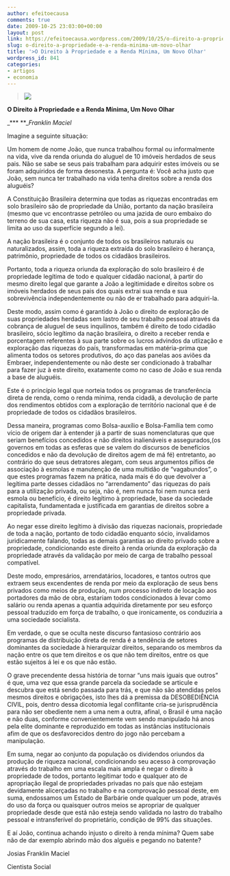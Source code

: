 ```yaml
---
author: efeitoecausa
comments: true
date: 2009-10-25 23:03:00+00:00
layout: post
link: https://efeitoecausa.wordpress.com/2009/10/25/o-direito-a-propriedade-e-a-renda-minima-um-novo-olhar/
slug: o-direito-a-propriedade-e-a-renda-minima-um-novo-olhar
title: '>O Direito à Propriedade e a Renda Mínima, Um Novo Olhar'
wordpress_id: 841
categories:
- artigos
- economia
---
```


>[![](http://viajarmaisbarato.com/wp-content/uploads/2008/04/mealheiro-dinheiro-poupar.jpg)](http://viajarmaisbarato.com/wp-content/uploads/2008/04/mealheiro-dinheiro-poupar.jpg)
  
	 	 	 	 	 	  

**O Direito à Propriedade e a Renda Mínima, Um Novo Olhar**

_*** **__Franklin Maciel_

Imagine a seguinte situação:

Um homem de nome João, que nunca trabalhou formal ou informalmente na vida, vive da renda oriunda do aluguel de 10 imóveis herdados de seus pais. Não se sabe se seus pais trabalham para adquirir estes imóveis ou se foram adquiridos de forma desonesta. A pergunta é: Você acha justo que João, sem nunca ter trabalhado na vida tenha direitos sobre a renda dos aluguéis?


  


A Constituição Brasileira determina que todas as riquezas encontradas em solo brasileiro são de propriedade da União, portanto da nação brasileira (mesmo que vc encontrasse petróleo ou uma jazida de ouro embaixo do terreno de sua casa, esta riqueza não é sua, pois a sua propriedade se limita ao uso da superfície segundo a lei). 


  


A nação brasileira é o conjunto de todos os brasileiros naturais ou naturalizados, assim, toda a riqueza extraída do solo brasileiro é herança, patrimônio, propriedade de todos os cidadãos brasileiros.


  


Portanto, toda a riqueza oriunda da exploração do solo brasileiro é de propriedade legítima de todo e qualquer cidadão nacional, à partir do mesmo direito legal que garante a João a legitimidade e direitos sobre os imóveis herdados de seus pais dos quais extrai sua renda e sua sobrevivência independentemente ou não de er trabalhado para adquiri-la.


  


Deste modo, assim como é garantido à João o direito de exploração de suas propriedades herdadas sem lastro de seu trabalho pessoal através da cobrança de aluguel de seus inquilinos, também é direito de todo cidadão brasileiro, sócio legítimo da nação brasileira, o direito a receber renda e porcentagem referentes à sua parte sobre os lucros advindos da utlização e exploração das riquezas do país, transformadas em matéria-prima que alimenta todos os setores produtivos, do aço das panelas aos aviões da Embraer, independentemente ou não deste ser condicionado à trabalhar para fazer juz à este direito, exatamente como no caso de João e sua renda a base de aluguéis.


  


Este é o princípio legal que norteia todos os programas de transferência direta de renda, como o renda mínima, renda cidadã, a devolução de parte dos rendimentos obtidos com a exploração de território nacional que é de propriedade de todos os cidadãos brasileiros.


  


Dessa maneira, programas como Bolsa-auxílio e Bolsa-Família tem como vício de origem dar à entender já a partir de suas nomenclaturas que que seriam benefícios concedidos e não direitos inalienáveis e assegurados,(os governos em todas as esferas que se valem do discursos de benefícios concedidos e não da devolução de direitos agem de má fé) entretanto, ao contrário do que seus detratores alegam, com seus argumentos pífios de associação à esmolas e manutenção de uma multidão de “vagabundos”, o que estes programas fazem na prática, nada mais é do que devolver a legítima parte desses cidadãos no “arrendamento” das riquezas do país para a utilização privada, ou seja, não é, nem nunca foi nem nunca será esmola ou benefício, é direito legítimo à propriedade, base da sociedade capitalista, fundamentada e justificada em garantias de direitos sobre a propriedade privada.


  


Ao negar esse direito legítimo à divisão das riquezas nacionais, propriedade de toda a nação, portanto de todo cidadão enquanto sócio, invalidamos juridicamente falando, todas as demais garantias ao direito privado sobre a propriedade, condicionando este direito à renda oriunda da exploração da propriedade através da validação por meio de carga de trabalho pessoal compatível.


  


Deste modo, empresários, arrendatários, locadores, e tantos outros que extraem seus excendentes de renda por meio da exploração de seus bens privados como meios de produção, num processo indireto de locação aos portadores da mão de obra, estariam todos condicionados à levar como salário ou renda apenas a quantia adquirida diretamente por seu esforço pessoal traduzido em força de trabalho, o que ironicamente, os conduziria a uma sociedade socialista.


  


Em verdade, o que se oculta neste discurso fantasioso contrário aos programas de distribuição direta de renda é a tendência de setores dominantes da sociedade à hierarquizar direitos, separando os membros da nação entre os que tem direitos e os que não tem direitos, entre os que estão sujeitos á lei e os que não estão.


  


O grave precendente dessa história de tornar “uns mais iguais que outros” é que, uma vez que essa grande parcela da sociedade se articule e descubra que está sendo passada para trás, e que não são atendidas pelos mesmos direitos e obrigações, isto lhes dá a premissa da DESOBEDIÊNCIA CIVIL, pois, dentro dessa dicotomia legal conflitante cria-se jurisprudência para não ser obediente nem a uma nem a outra, afinal, o Brasil é uma nação e não duas, conforme convenientemente vem sendo manipulado há anos pela elite dominante e reproduzido em todas as instâncias institucionais afim de que os desfavorecidos dentro do jogo não percebam a manipulação.


  


Em suma, negar ao conjunto da população os dividendos oriundos da produção de riqueza nacional, condicionando seu acesso à comprovação através do trabalho em uma escala mais ampla é negar o direito à propriedade de todos, portanto legitimar todo e qualquer ato de apropriação ilegal de propriedades privadas no país que não estejam devidamente alicerçadas no trabalho e na comprovação pessoal deste, em suma, endossamos um Estado de Barbárie onde qualquer um pode, através do uso da força ou quaisquer outros meios se apropriar de qualquer propriedade desde que está não esteja sendo validada no lastro do trabalho pessoal e intransferível do proprietário, condição de 99% das situações.


  


E aí João, continua achando injusto o direito à renda mínima? Quem sabe não de dar exemplo abrindo mão dos alguéis e pegando no batente?


  


Josias Franklin Maciel

Cientista Social


  

